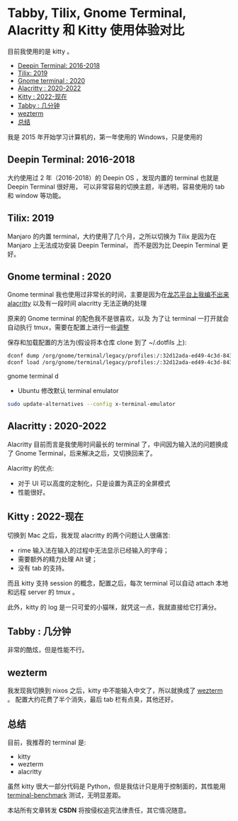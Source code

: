 # Tabby, Tilix, Gnome Terminal, Alacritty 和 Kitty 使用体验对比

目前我使用的是 kitty 。

<!-- vim-markdown-toc GitLab -->

* [Deepin Terminal: 2016-2018](#deepin-terminal-2016-2018)
* [Tilix: 2019](#tilix-2019)
* [Gnome terminal : 2020](#gnome-terminal-2020)
* [Alacritty : 2020-2022](#alacritty-2020-2022)
* [Kitty : 2022-现在](#kitty-2022-现在)
* [Tabby : 几分钟](#tabby-几分钟)
* [wezterm](#wezterm)
* [总结](#总结)

<!-- vim-markdown-toc -->

我是 2015 年开始学习计算机的，第一年使用的 Windows，只是使用的

## Deepin Terminal: 2016-2018

大约使用过 2  年（2016-2018）的 Deepin OS ，发现内置的 terminal 也就是 Deepin Terminal 很好用，
可以非常容易的切换主题，半透明，容易使用的 tab 和 window 等功能。

## Tilix: 2019

Manjaro 的内置 terminal，大约使用了几个月，之所以切换为 Tilix 是因为在 Manjaro 上无法成功安装 Deepin Terminal，
而不是因为比 Deepin Terminal 更好。

## Gnome terminal : 2020

Gnome terminal 我也使用过非常长的时间，主要是因为在[龙芯平台上我编不出来 alacritty](https://martins3.github.io/loongarch/neovim.html) 以及有一段时间 alacritty 无法正确的处理

原来的 Gnome terminal 的配色我不是很喜欢，以及
为了让 terminal 一打开就会自动执行 tmux，需要在配置上进行一些[调整](https://github.com/Martins3/My-Linux-Config/blob/master/config/gnome-terminal.dconf)

保存和加载配置的方法为(假设将本仓库 clone 到了 ~/.dotfils 上):
```sh
dconf dump /org/gnome/terminal/legacy/profiles:/:32d12ada-ed49-4c3d-8436-0f64853f7579/ > ~/.dotfiles/scripts/gnome.conf
dconf load /org/gnome/terminal/legacy/profiles:/:32d12ada-ed49-4c3d-8436-0f64853f7579/ < ~/.dotfiles/scripts/gnome.conf
```

gnome terminal d
- Ubuntu 修改默认 terminal emulator
```sh
sudo update-alternatives --config x-terminal-emulator
```

## Alacritty : 2020-2022

Alacritty 目前而言是我使用时间最长的 terminal 了，中间因为输入法的问题换成了 Gnome Terminal，后来解决之后，又切换回来了。

Alacritty 的优点:
- 对于 UI 可以高度的定制化，只是设置为真正的全屏模式
- 性能很好。

## Kitty : 2022-现在

切换到 Mac 之后，我发现 alacritty 的两个问题让人很痛苦:
- rime 输入法在输入的过程中无法显示已经输入的字母；
- 需要额外的精力处理 Alt 键；
- 没有 tab 的支持。

而且 kitty 支持 session 的概念，配置之后，每次 terminal 可以自动 attach 本地和远程 server 的 tmux 。

此外，kitty 的 log 是一只可爱的小猫咪，就凭这一点，我就直接给它打满分。

## Tabby : 几分钟

非常的酷炫，但是性能不行。

## wezterm

我发现我切换到 nixos 之后，kitty 中不能输入中文了，所以就换成了 [wezterm](https://github.com/wez/wezterm) 。
配置大约花费了半个消失，最后 tab 栏有点臭，其他还好。

<!-- @todo 不知道为什么，最下面有一大片空白的无法被 zellij 或者 nvim 填满，kitty 没有这些问题 -->
## 总结
目前，我推荐的 terminal 是:
- kitty
- wezterm
- alacritty

虽然 kitty 很大一部分代码是 Python，但是我估计只是用于控制面的，其性能用 [terminal-benchmark](https://github.com/Dica-Developer/terminal-benchmark)
测试，无明显差距。

<script src="https://giscus.app/client.js"
        data-repo="Martins3/My-Linux-Config"
        data-repo-id="MDEwOlJlcG9zaXRvcnkyMTUwMDkyMDU="
        data-category="General"
        data-category-id="MDE4OkRpc2N1c3Npb25DYXRlZ29yeTMyODc0NjA5"
        data-mapping="pathname"
        data-reactions-enabled="1"
        data-emit-metadata="0"
        data-input-position="bottom"
        data-theme="light"
        data-lang="en"
        crossorigin="anonymous"
        async>
</script>

本站所有文章转发 **CSDN** 将按侵权追究法律责任，其它情况随意。
